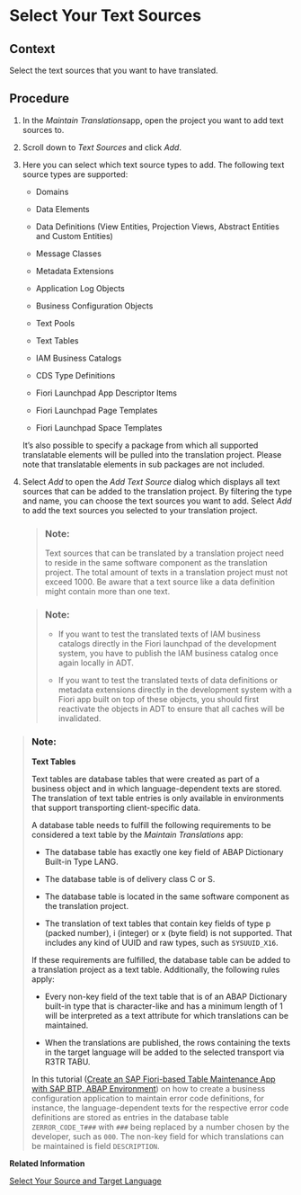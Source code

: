 <!-- loiob93df3e5e48848688d3b82369fa53937 -->

# Select Your Text Sources



<a name="loiob93df3e5e48848688d3b82369fa53937__section_w21_qmk_m3b"/>

## Context

Select the text sources that you want to have translated.



<a name="loiob93df3e5e48848688d3b82369fa53937__section_ptf_2sq_hpb"/>

## Procedure

1.  In the *Maintain Translations*app, open the project you want to add text sources to.
2.  Scroll down to *Text Sources* and click *Add*.
3.  Here you can select which text source types to add. The following text source types are supported:

    -   Domains

    -   Data Elements

    -   Data Definitions \(View Entities, Projection Views, Abstract Entities and Custom Entities\)

    -   Message Classes

    -   Metadata Extensions

    -   Application Log Objects

    -   Business Configuration Objects

    -   Text Pools

    -   Text Tables

    -   IAM Business Catalogs

    -   CDS Type Definitions

    -   Fiori Launchpad App Descriptor Items

    -   Fiori Launchpad Page Templates

    -   Fiori Launchpad Space Templates


    It’s also possible to specify a package from which all supported translatable elements will be pulled into the translation project. Please note that translatable elements in sub packages are not included.

4.  Select *Add* to open the *Add Text Source* dialog which displays all text sources that can be added to the translation project. By filtering the type and name, you can choose the text sources you want to add. Select *Add* to add the text sources you selected to your translation project.

    > ### Note:  
    > Text sources that can be translated by a translation project need to reside in the same software component as the translation project. The total amount of texts in a translation project must not exceed 1000. Be aware that a text source like a data definition might contain more than one text.

    > ### Note:  
    > -   If you want to test the translated texts of IAM business catalogs directly in the Fiori launchpad of the development system, you have to publish the IAM business catalog once again locally in ADT.
    > 
    > -   If you want to test the translated texts of data definitions or metadata extensions directly in the development system with a Fiori app built on top of these objects, you should first reactivate the objects in ADT to ensure that all caches will be invalidated.




> ### Note:  
> **Text Tables**
> 
> Text tables are database tables that were created as part of a business object and in which language-dependent texts are stored. The translation of text table entries is only available in environments that support transporting client-specific data.
> 
> A database table needs to fulfill the following requirements to be considered a text table by the *Maintain Translations* app:
> 
> -   The database table has exactly one key field of ABAP Dictionary Built-in Type LANG.
> 
> -   The database table is of delivery class C or S.
> 
> -   The database table is located in the same software component as the translation project.
> 
> -   The translation of text tables that contain key fields of type p \(packed number\), i \(integer\) or x \(byte field\) is not supported. That includes any kind of UUID and raw types, such as `SYSUUID_X16`.
> 
> 
> If these requirements are fulfilled, the database table can be added to a translation project as a text table. Additionally, the following rules apply:
> 
> -   Every non-key field of the text table that is of an ABAP Dictionary built-in type that is character-like and has a minimum length of 1 will be interpreted as a text attribute for which translations can be maintained.
> 
> -   When the translations are published, the rows containing the texts in the target language will be added to the selected transport via R3TR TABU.
> 
> 
> In this tutorial \([Create an SAP Fiori-based Table Maintenance App with SAP BTP, ABAP Environment](https://developers.sap.com/group.abap-env-factory.html)\) on how to create a business configuration application to maintain error code definitions, for instance, the language-dependent texts for the respective error code definitions are stored as entries in the database table `ZERROR_CODE_T###` with `###` being replaced by a number chosen by the developer, such as `000`. The non-key field for which translations can be maintained is field `DESCRIPTION`.

**Related Information**  


[Select Your Source and Target Language](select-your-source-and-target-language-85823ef.md)

